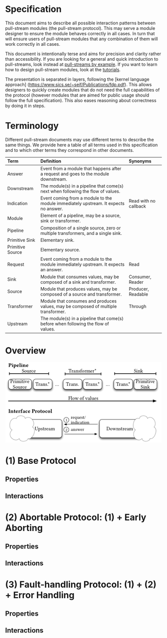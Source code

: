 # Specification

This document aims to describe all possible interaction patterns between pull-stream modules (the pull-stream protocol). This may serve a module designer to ensure the module behaves correctly in all cases. In turn that will ensure users of pull-stream modules that any combination of them will work correctly in all cases.

This document is intentionally terse and aims for precision and clarity rather than accessibility. If you are looking for a general and quick introduction to pull-streams, look instead at [pull-streams by example](https://github.com/dominictarr/pull-stream-examples). If you want to learn how to design pull-stream modules, look at the [tutorials](https://github.com/pull-stream/pull-stream-workshop).

The presentation is separated in layers, following the [kernel language approach] (https://www.sics.se/~seif/Publications/fdp.pdf). This allows designers to quickly create modules that do not need the full capabilities of the protocol (however modules that are aimed for public usage should follow the full specification). This also eases reasoning about correctness by doing it in steps.

# Terminology

Different pull-stream documents may use different terms to describe the same things. We provide here a table of all terms used in this specification and to which other terms they correspond in other documents.

| Term                 | Definition                                                                           | Synonyms                                     |
| :------------------- | :----------------------------------------------------------------------------------- | :------------------------------------------- |
| Answer               | Event from a module that happens after a request and goes to the module downstream.  |                                              |
| Downstream           | The module(s) in a pipeline that come(s) next when following the flow of values.     |                                              |
| Indication           | Event coming from a module to the module immediately upstream. It expects no answer. | Read with no callback                        |
| Module               | Element of a pipeline, may be a source, sink or transformer.                         |                                              |
| Pipeline             | Composition of a single source, zero or multiple transformers, and a single sink.    |                                              |
| Primitive Sink       | Elementary sink.                                                                     |                                              |
| Primitive Source     | Elementary source.                                                                   |                                              |
| Request              | Event coming from a module to the module immediately upstream. It expects an answer. | Read                                         |
| Sink                 | Module that consumes values, may be composed of a sink and transformer.              | Consumer, Reader                             |
| Source               | Module that produces values, may be composed of a source and transformer.            | Producer, Readable                           |
| Transformer          | Module that consumes and produces values, may be composed of multiple transformer.   | Through                                      |
| Upstream             | The module(s) in a pipeline that come(s) before when following the flow of values.   |                                              |

# Overview

![Image](./pull-stream.png)


# (1) Base Protocol

## Properties

## Interactions

# (2) Abortable Protocol: (1) + Early Aborting

## Properties

## Interactions

# (3) Fault-handling Protocol: (1) + (2) + Error Handling

## Properties

## Interactions

